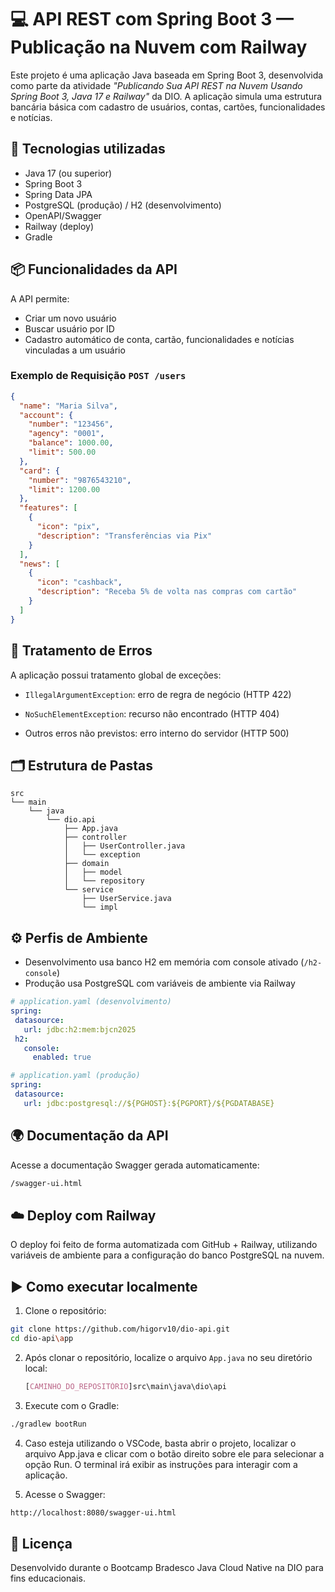 # 💻 API REST com Spring Boot 3 — Publicação na Nuvem com Railway

Este projeto é uma aplicação Java baseada em Spring Boot 3, desenvolvida como parte da atividade _"Publicando Sua API REST na Nuvem Usando Spring Boot 3, Java 17 e Railway"_ da DIO. A aplicação simula uma estrutura bancária básica com cadastro de usuários, contas, cartões, funcionalidades e notícias.

## 🚀 Tecnologias utilizadas

- Java 17 (ou superior)
- Spring Boot 3
- Spring Data JPA
- PostgreSQL (produção) / H2 (desenvolvimento)
- OpenAPI/Swagger
- Railway (deploy)
- Gradle

## 📦 Funcionalidades da API

A API permite:

- Criar um novo usuário
- Buscar usuário por ID
- Cadastro automático de conta, cartão, funcionalidades e notícias vinculadas a um usuário

### Exemplo de Requisição `POST /users`

```json
{
  "name": "Maria Silva",
  "account": {
    "number": "123456",
    "agency": "0001",
    "balance": 1000.00,
    "limit": 500.00
  },
  "card": {
    "number": "9876543210",
    "limit": 1200.00
  },
  "features": [
    {
      "icon": "pix",
      "description": "Transferências via Pix"
    }
  ],
  "news": [
    {
      "icon": "cashback",
      "description": "Receba 5% de volta nas compras com cartão"
    }
  ]
}

```

## 🔐 Tratamento de Erros
A aplicação possui tratamento global de exceções:

  - `IllegalArgumentException`: erro de regra de negócio (HTTP 422)

  - `NoSuchElementException`: recurso não encontrado (HTTP 404)

  - Outros erros não previstos: erro interno do servidor (HTTP 500)

## 🗂️ Estrutura de Pastas

```
src
└── main
    └── java
        └── dio.api
            ├── App.java
            ├── controller
            │   ├── UserController.java
            │   └── exception
            ├── domain
            │   ├── model
            │   └── repository
            └── service
                ├── UserService.java
                └── impl
```

## ⚙️ Perfis de Ambiente

  - Desenvolvimento usa banco H2 em memória com console ativado (`/h2-console`)
  - Produção usa PostgreSQL com variáveis de ambiente via Railway

 ```yaml
# application.yaml (desenvolvimento)
spring:
  datasource:
    url: jdbc:h2:mem:bjcn2025
  h2:
    console:
      enabled: true

# application.yaml (produção)
spring:
  datasource:
    url: jdbc:postgresql://${PGHOST}:${PGPORT}/${PGDATABASE}
```

## 🌍 Documentação da API

Acesse a documentação Swagger gerada automaticamente:
```bash
/swagger-ui.html
```

## ☁️ Deploy com Railway
O deploy foi feito de forma automatizada com GitHub + Railway, utilizando variáveis de ambiente para a configuração do banco PostgreSQL na nuvem.

## ▶️ Como executar localmente

1. Clone o repositório:

```bash
git clone https://github.com/higorv10/dio-api.git
cd dio-api\app
```

2. Após clonar o repositório, localize o arquivo `App.java` no seu diretório local:
   ```css
   [CAMINHO_DO_REPOSITÓRIO]src\main\java\dio\api
   ```

3. Execute com o Gradle:

```bash
./gradlew bootRun
```

4. Caso esteja utilizando o VSCode, basta abrir o projeto, localizar o arquivo App.java e clicar com o botão direito sobre ele para selecionar a opção Run. O terminal irá exibir as instruções para interagir com a aplicação.

5. Acesse o Swagger:

```bash
http://localhost:8080/swagger-ui.html
```

## 📄 Licença
Desenvolvido durante o Bootcamp Bradesco Java Cloud Native na DIO para fins educacionais.



    

